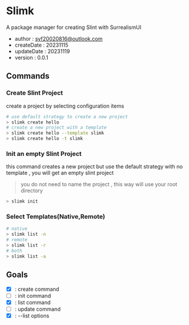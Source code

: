 # Slimk

A package manager for creating Slint with SurrealismUI

- author : syf20020816@outlook.com
- createDate : 20231115
- updateDate : 20231119
- version : 0.0.1

## Commands

### Create Slint Project

create a project by selecting configuration items

```bash
# use default strategy to create a new project
> slimk create hello 
# create a new project with a template
> slimk create hello --template slimk
> slimk create hello -t slimk
```
### Init an empty Slint Project

this command creates a new project but use the default strategy with no template , you will get an empty slint project

> you do not need to name the project , this way will use your root directory

```bash
> slimk init
```
### Select Templates(Native,Remote)
```bash
# native
> slimk list -n
# remote 
> slimk list -r
# both
> slimk list -a
```

## Goals

- [x] : create command
- [ ] : init command
- [x] : list command
- [ ] : update command
- [x] : --list options